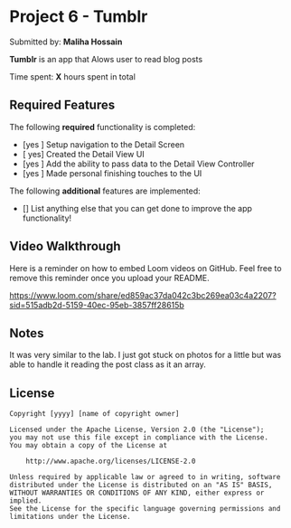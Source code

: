 # Project 6 - **Tumblr**

Submitted by: **Maliha Hossain**

**Tumblr** is an app that Alows user to read blog posts

Time spent: **X** hours spent in total

## Required Features

The following **required** functionality is completed:

- [yes ] Setup navigation to the Detail Screen
- [ yes] Created the Detail View UI
- [yes ] Add the ability to pass data to the Detail View Controller
- [yes ] Made personal finishing touches to the UI


The following **additional** features are implemented:

- [] List anything else that you can get done to improve the app functionality!

## Video Walkthrough

Here is a reminder on how to embed Loom videos on GitHub. Feel free to remove this reminder once you upload your README. 

https://www.loom.com/share/ed859ac37da042c3bc269ea03c4a2207?sid=515adb2d-5159-40ec-95eb-3857ff28615b

## Notes

It was very similar to the lab. I just got stuck on photos for a little but was able to handle it reading the post class as it an array. 

## License

    Copyright [yyyy] [name of copyright owner]

    Licensed under the Apache License, Version 2.0 (the "License");
    you may not use this file except in compliance with the License.
    You may obtain a copy of the License at

        http://www.apache.org/licenses/LICENSE-2.0

    Unless required by applicable law or agreed to in writing, software
    distributed under the License is distributed on an "AS IS" BASIS,
    WITHOUT WARRANTIES OR CONDITIONS OF ANY KIND, either express or implied.
    See the License for the specific language governing permissions and
    limitations under the License.
